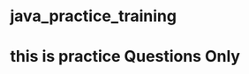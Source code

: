 # java_practice_training
<html>
  <head>
    <title> this is my first Training sessions okay </title>
  </head>
  <body>
    <h1> this is practice Questions Only<h1>
   </body>
      </html>
      
